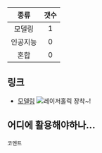 |   종류  |  갯수  |
| :---:  | :---: |
|  모델링  |   1  |
| 인공지능 |  0   |
|  혼합  |   0   | 
## 링크
* [모델링](링크)
 ![레이저홀릭 장착~!](http://imgur.com/iNbhCL3.png)
## 어디에 활용해야하나...

```
코멘트
```
